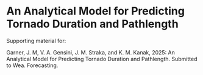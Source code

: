 # An Analytical Model for Predicting Tornado Duration and Pathlength

Supporting material for:

Garner, J. M, V. A. Gensini, J. M. Straka, and K. M. Kanak, 2025: An Analytical Model for Predicting Tornado Duration and Pathlength. Submitted to Wea. Forecasting. 
